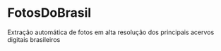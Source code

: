 # FotosDoBrasil
Extração automática de fotos em alta resolução dos principais acervos digitais brasileiros
